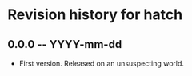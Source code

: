 # Revision history for hatch

## 0.0.0 -- YYYY-mm-dd

* First version. Released on an unsuspecting world.
